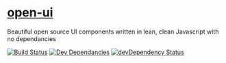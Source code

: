 [open-ui](http://www.ouijs.org)
=======

Beautiful open source UI components written in lean, clean Javascript with no dependancies

[![Build Status](https://travis-ci.org/open-ui/open-ui.svg)](https://travis-ci.org/open-ui/open-ui)
[![Dev Dependancies](https://david-dm.org/open-ui/open-ui.png)](https://david-dm.org/open-ui/open-ui)
[![devDependency Status](https://david-dm.org/open-ui/open-ui/dev-status.svg)](https://david-dm.org/open-ui/open-ui#info=devDependencies)
